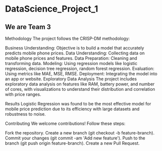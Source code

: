 # DataScience_Project_1
## We are Team 3

Methodology
The project follows the CRISP-DM methodology:

Business Understanding: Objective is to build a model that accurately predicts mobile phone prices.
Data Understanding: Collecting data on mobile phone prices and features.
Data Preparation: Cleaning and transforming data.
Modeling: Using regression models like logistic regression, decision tree regression, random forest regression.
Evaluation: Using metrics like MAE, MSE, RMSE.
Deployment: Integrating the model into an app or website.
Exploratory Data Analysis
The project includes exploratory data analysis on features like RAM, battery power, and number of cores, with visualizations to understand their distribution and correlation with price ranges.

Results
Logistic Regression was found to be the most effective model for mobile price prediction due to its efficiency with large datasets and robustness to noise.

Contributing
We welcome contributions! Follow these steps:

Fork the repository.
Create a new branch (git checkout -b feature-branch).
Commit your changes (git commit -am 'Add new feature').
Push to the branch (git push origin feature-branch).
Create a new Pull Request.

